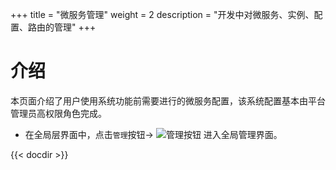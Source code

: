 +++
title = "微服务管理"
weight = 2
description = "开发中对微服务、实例、配置、路由的管理"
+++

# 介绍

本页面介绍了用户使用系统功能前需要进行的微服务配置，该系统配置基本由平台管理员高权限角色完成。

- 在全局层界面中，点击`管理`按钮→ ![管理按钮](/docs/user-guide/microservice-development/microservice-management/image/management_button.png) 进入全局管理界面。

{{< docdir >}}